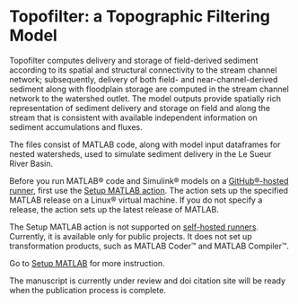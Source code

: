 # Topofilter: a Topographic Filtering Model
Topofilter computes delivery and storage of field-derived sediment according to its spatial and structural connectivity to the stream channel network; subsequently, delivery of both field- and near-channel-derived sediment along with floodplain storage are computed in the stream channel network to the watershed outlet. The model outputs provide spatially rich representation of sediment delivery and storage on field and along the stream that is consistent with available independent information on sediment accumulations and fluxes. 

The files consist of MATLAB code, along with model input dataframes for nested watersheds, used to simulate sediment delivery in the Le Sueur River Basin. 

Before you run MATLAB® code and Simulink® models on a [GitHub®-hosted runner](https://docs.github.com/en/free-pro-team@latest/actions/reference/specifications-for-github-hosted-runners), first use the [Setup MATLAB action](https://github.com/marketplace/actions/setup-matlab#set-up-matlab). The action sets up the specified MATLAB release on a Linux® virtual machine. If you do not specify a release, the action sets up the latest release of MATLAB.

The Setup MATLAB action is not supported on [self-hosted runners](https://docs.github.com/en/free-pro-team@latest/actions/hosting-your-own-runners/about-self-hosted-runners). Currently, it is available only for public projects. It does not set up transformation products, such as MATLAB Coder™ and MATLAB Compiler™.

Go to [Setup MATLAB](https://github.com/marketplace/actions/setup-matlab) for more instruction.

The manuscript is currently under review and doi citation site will be ready when the publication process is complete. 
